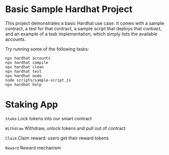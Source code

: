 # Basic Sample Hardhat Project

This project demonstrates a basic Hardhat use case. It comes with a sample contract, a test for that contract, a sample script that deploys that contract, and an example of a task implementation, which simply lists the available accounts.

Try running some of the following tasks:

```shell
npx hardhat accounts
npx hardhat compile
npx hardhat clean
npx hardhat test
npx hardhat node
node scripts/sample-script.js
npx hardhat help
```



# Staking App

```Stake```
Lock tokens into our smart contract

```Withdraw```
Withdraw, unlock tokens and pull out of contract

```Claim```
Claim reward: users get their reward tokens

```Reward```
Reward mechanism